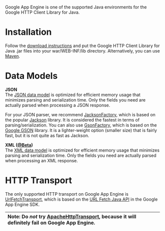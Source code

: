Google App Engine is one of the supported Java environments for the Google HTTP Client Library for Java.

# Installation #

Follow the [download instructions](Setup#Download_Library_with_Dependencies.md) and put the Google HTTP Client Library for Java .jar files into your war/WEB-INF/lib directory. Alternatively, you can use [Maven](Setup#Maven.md).

# Data Models #

**JSON**<br />The [JSON data model](http://javadoc.google-http-java-client.googlecode.com/hg/1.18.0-rc/com/google/api/client/json/package-summary.html) is optimized for efficient memory usage that minimizes parsing and serialization time.  Only the fields you need are actually parsed when processing a JSON response.

For your JSON parser, we recommend [JacksonFactory](http://javadoc.google-http-java-client.googlecode.com/hg/1.18.0-rc/com/google/api/client/json/jackson/JacksonFactory.html), which is based on the popular [Jackson](http://jackson.codehaus.org/) library.  It is considered the fastest in terms of parsing/serialization.  You can also use [GsonFactory](http://javadoc.google-http-java-client.googlecode.com/hg/1.18.0-rc/com/google/api/client/json/gson/GsonFactory.html), which is based on the [Google GSON](http://code.google.com/p/google-gson/) library. It is a lighter-weight option (smaller size) that is fairly fast, but it is not quite as fast as Jackson.

**XML ([@Beta](https://code.google.com/p/google-api-java-client/#@Beta))**<br />The [XML data model](http://javadoc.google-http-java-client.googlecode.com/hg/1.18.0-rc/com/google/api/client/xml/package-summary.html) is optimized for efficient memory usage that minimizes parsing and serialization time.  Only the fields you need are actually parsed when processing an XML response.

# HTTP Transport #

The only supported HTTP transport on Google App Engine is [UrlFetchTransport](http://javadoc.google-http-java-client.googlecode.com/hg/1.18.0-rc/com/google/api/client/extensions/appengine/http/UrlFetchTransport.html), which is based on the [URL Fetch Java API](https://developers.google.com/appengine/docs/java/javadoc/com/google/appengine/api/urlfetch/package-summary) in the Google App Engine SDK.

| **Note:** Do _not_ try [ApacheHttpTransport](http://javadoc.google-http-java-client.googlecode.com/hg/1.18.0-rc/com/google/api/client/http/apache/ApacheHttpTransport.html), because it will definitely fail on Google App Engine. |
|:-----------------------------------------------------------------------------------------------------------------------------------------------------------------------------------------------------------------------------------|